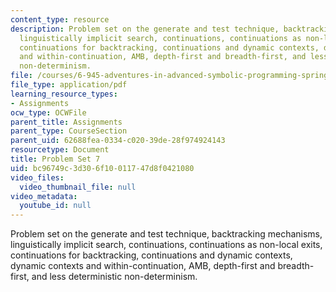 ```yaml
---
content_type: resource
description: Problem set on the generate and test technique, backtracking mechanisms,
  linguistically implicit search, continuations, continuations as non-local exits,
  continuations for backtracking, continuations and dynamic contexts, dynamic contexts
  and within-continuation, AMB, depth-first and breadth-first, and less deterministic
  non-determinism.
file: /courses/6-945-adventures-in-advanced-symbolic-programming-spring-2009/bc96749c3d306f10011747d8f0421080_MIT6_945s09_assn07.pdf
file_type: application/pdf
learning_resource_types:
- Assignments
ocw_type: OCWFile
parent_title: Assignments
parent_type: CourseSection
parent_uid: 62688fea-0334-c020-39de-28f974924143
resourcetype: Document
title: Problem Set 7
uid: bc96749c-3d30-6f10-0117-47d8f0421080
video_files:
  video_thumbnail_file: null
video_metadata:
  youtube_id: null
---
```

Problem set on the generate and test technique, backtracking mechanisms, linguistically implicit search, continuations, continuations as non-local exits, continuations for backtracking, continuations and dynamic contexts, dynamic contexts and within-continuation, AMB, depth-first and breadth-first, and less deterministic non-determinism.

